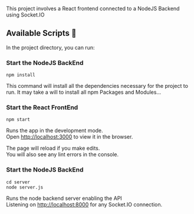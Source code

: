 This project involves a React frontend connected to a NodeJS Backend using Socket.IO

## Available Scripts 🚀

In the project directory, you can run:

### Start the NodeJS BackEnd
`npm install`

This command will install all the dependencies necessary for the project to run.
It may take a will to install all npm Packages and Modules...

### Start the React FrontEnd
`npm start`

Runs the app in the development mode.<br>
Open [http://localhost:3000](http://localhost:3000) to view it in the browser.

The page will reload if you make edits.<br>
You will also see any lint errors in the console.

### Start the NodeJS BackEnd
`cd server`<br>
`node server.js`

Runs the node backend server enabling the API<br>
Listening on [http://localhost:8000](http://localhost:8000) for any Socket.IO connection.


